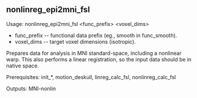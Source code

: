 nonlinreg_epi2mni_fsl
----------------------
Usage: nonlinreg_epi2mni_fsl <func_prefix> <voxel_dims>

+ func_prefix -- functional data prefix (eg., smooth in func_smooth). 
+ voxel_dims -- target voxel dimensions (isotropic).

Prepares data for analysis in MNI standard-space, including a nonlinear warp. This also performs a linear registration, so the input data should be in native space.

Prerequisites: init_*, motion_deskull, linreg_calc_fsl, nonlinreg_calc_fsl

Outputs: MNI-nonlin
